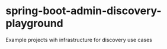# spring-boot-admin-discovery-playground
Example projects wih infrastructure for discovery use cases
